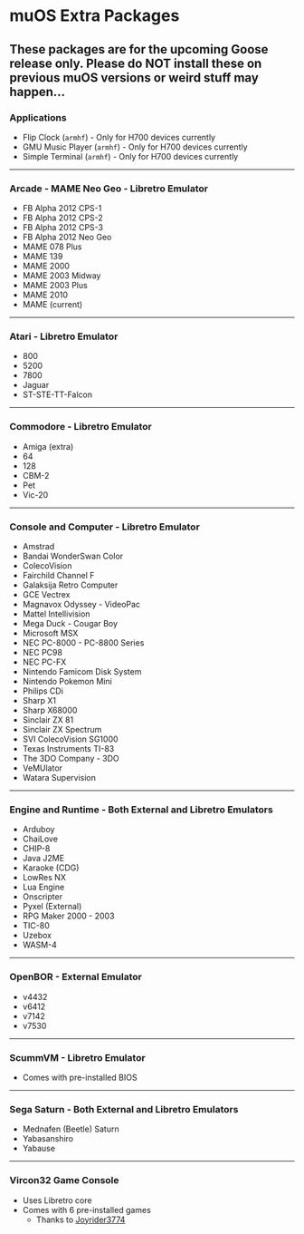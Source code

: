# muOS Extra Packages
These packages are for the upcoming **Goose** release only.  Please do **NOT** install these on previous muOS versions or weird stuff may happen...
---
### Applications
* Flip Clock (`armhf`) - Only for H700 devices currently
* GMU Music Player (`armhf`) - Only for H700 devices currently
* Simple Terminal (`armhf`) - Only for H700 devices currently
---
### Arcade - MAME Neo Geo - Libretro Emulator
* FB Alpha 2012 CPS-1
* FB Alpha 2012 CPS-2
* FB Alpha 2012 CPS-3
* FB Alpha 2012 Neo Geo
* MAME 078 Plus
* MAME 139
* MAME 2000
* MAME 2003 Midway
* MAME 2003 Plus
* MAME 2010
* MAME (current)
---
### Atari - Libretro Emulator
* 800 
* 5200
* 7800
* Jaguar
* ST-STE-TT-Falcon
---
### Commodore - Libretro Emulator
* Amiga (extra)
* 64
* 128
* CBM-2
* Pet
* Vic-20
---
### Console and Computer - Libretro Emulator
* Amstrad
* Bandai WonderSwan Color
* ColecoVision
* Fairchild Channel F
* Galaksija Retro Computer
* GCE Vectrex
* Magnavox Odyssey - VideoPac
* Mattel Intellivision
* Mega Duck - Cougar Boy
* Microsoft MSX
* NEC PC-8000 - PC-8800 Series
* NEC PC98
* NEC PC-FX
* Nintendo Famicom Disk System
* Nintendo Pokemon Mini
* Philips CDi
* Sharp X1
* Sharp X68000
* Sinclair ZX 81
* Sinclair ZX Spectrum
* SVI ColecoVision SG1000
* Texas Instruments TI-83
* The 3DO Company - 3DO
* VeMUlator
* Watara Supervision
---
### Engine and Runtime - Both External and Libretro Emulators
* Arduboy
* ChaiLove
* CHIP-8
* Java J2ME
* Karaoke (CDG)
* LowRes NX
* Lua Engine
* Onscripter
* Pyxel (External)
* RPG Maker 2000 - 2003
* TIC-80
* Uzebox
* WASM-4
---
### OpenBOR - External Emulator
* v4432
* v6412
* v7142
* v7530
---
### ScummVM - Libretro Emulator
* Comes with pre-installed BIOS
---
### Sega Saturn - Both External and Libretro Emulators
* Mednafen (Beetle) Saturn
* Yabasanshiro
* Yabause
---
### Vircon32 Game Console
* Uses Libretro core
* Comes with 6 pre-installed games
  * Thanks to [Joyrider3774](https://joyrider3774.itch.io/)
